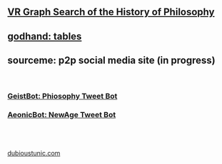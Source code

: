 <br><br><br><h2><a href="http://dubioustunic.github.io/vr-philosophy-graph/page.html">VR Graph Search of the History of Philosophy</a></h2>
<h2><a href="http://dubioustunic.github.io/godhand-tables/index.html">godhand: tables</a></h2>
<h2>sourceme: p2p social media site (in progress) </h2>
<br>
<h3><a href="Twitter.com/GeistBot">GeistBot: Phiosophy Tweet Bot</a></h3>
<h3><a href="Twitter.com/AeonicBot">AeonicBot: NewAge Tweet Bot</a></h3>
<br><br><br>
<span><a href="dubioustunic.com">dubioustunic.com</a></span>
